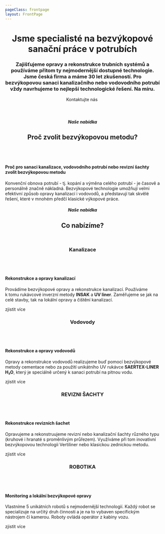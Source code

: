 ```yaml
---
pageClass: frontpage
layout: FrontPage
---
```

<header class="frontpage__header">
    <main class="frontpage__header__content">
        <h1 class="frontpage__header__jsme-specialiste">
            Jsme specialisté na bezvýkopové sanační práce v potrubích
        </h1>
        <h3 class="frontpage__header__uz-temer-30-let">
            Zajišťujeme opravy a rekonstrukce trubních systémů a používáme přitom ty nejmodernější dostupné technologie. Jsme česká firma a máme 30 let zkušeností. Pro bezvýkopovou sanaci kanalizačního nebo vodovodního potrubí vždy navrhujeme to nejlepší technologické řešení. Na míru.
        </h3>
        <router-link class="frontpage__header__button--kontaktujte-nas" to="/kontakt">Kontaktujte nás</router-link>
        <img class="frontpage__header__img" src="/img/frontpage/1.jpg" alt="">
    </main>
</header>
<main class="frontpage__content">
    <section class="section section--narrow nase-nabidka-proc-zvolit">
        <header class="section__header header--default">
            <h5 class="section__subtitle">Naše nabídka</h5>
            <h2 class="section__title title--big">Proč zvolit bezvýkopovou metodu?</h2>
        </header>
    </section>
    <section class="section section--wide section--centered">
        <div class="info-box info-box--image-left info-box--blue info-box--image-small info-box--dense-header">
            <img class="info-box__img" src="/img/frontpage/2.jpg" alt=""/>
            <main class="info-box__content">
                <h4 class="info-box__content__header">Proč pro sanaci kanalizace, vodovodního potrubí nebo revizní šachty zvolit bezvýkopovou metodu</h4>
                <p class="info-box__content__text">Konvenční obnova potrubí - tj. kopání a výměna celého potrubí - je časově a personálně značně nákladná. Bezvýkopové technologie umožňují velmi efektivní způsob opravy kanalizací i vodovodů, a představují tak skvělé řešení, které v mnohém předčí klasické výkopové práce.</p>
            </main>
        </div>
    </section>
    <WhyNoDiggingSection />
    <section class="section section--narrow co-nabizime">
        <header class="section__header header--default">
            <h5 class="section__subtitle">Naše nabídka</h5>
            <h2 class="section__title title--big">Co nabízíme?</h2>
        </header>
        <main class="section__content">
            <div class="service-link service-link--kanalizace service-link--image-left service-link--white">
                <header class="service-link__header">
                    <h3 class="service-link__title">Kanalizace</h3>
                </header>
                <img class="service-link__img" src="/img/frontpage/3.jpg" alt=""/>
                <main class="service-link__content">
                    <h4 class="service-link__content__header">Rekonstrukce a opravy kanalizací</h4>
                    <p class="service-link__content__text">Provádíme bezvýkopové opravy a rekonstrukce kanalizací. Používáme k tomu rukávcové inverzní metody <b>INSAK</b> a <b>UV liner</b>. Zaměřujeme se jak na celé stavby, tak na lokální opravy a čištění kanalizací.</p>
                    <router-link to="/sluzby/kanalizace" class="service-link__content__cta">zjistit více</router-link>
                </main>
            </div>
            <div class="service-link service-link--vodovody service-link--image-right service-link--blue">
                <header class="service-link__header">
                    <h3 class="service-link__title">Vodovody</h3>
                </header>
                <img class="service-link__img" src="/img/frontpage/4.jpg" alt=""/>
                <main class="service-link__content">
                    <h4 class="service-link__content__header">Rekonstrukce a opravy vodovodů</h4>
                    <p class="service-link__content__text">Opravy a rekonstrukce vodovodů realizujeme buď pomocí bezvýkopové metody cementace nebo za použití unikátního UV rukávce <b>SAERTEX-LINER H₂O</b>, který je speciálně určený k sanaci potrubí na pitnou vodu.</p>
                    <router-link to="/sluzby/vodovody" class="service-link__content__cta">zjistit více</router-link>
                </main>
            </div>
            <div class="service-link service-link--revizni-sachty service-link--image-left service-link--white">
                <header class="service-link__header">
                    <h3 class="service-link__title">REVIZNI ŠACHTY</h3>
                </header>
                <img class="service-link__img" src="/img/frontpage/5.jpg" alt=""/>
                <main class="service-link__content">
                    <h4 class="service-link__content__header">Rekonstrukce revizních šachet</h4>
                    <p class="service-link__content__text">Opravujeme a rekonstruujeme revizní nebo kanalizační šachty různého typu (kruhové i hranaté s proměnlivým průřezem). Využíváme při tom inovativní bezvýkopovou technologii Vertiliner nebo klasickou zednickou metodu.</p>
                    <router-link to="/sluzby/revizni-sachty" class="service-link__content__cta">zjistit více</router-link>
                </main>
            </div>
            <div class="service-link service-link--robotika service-link--image-right service-link--blue">
                <header class="service-link__header">
                    <h3 class="service-link__title">ROBOTIKA</h3>
                </header>
                <img class="service-link__img" src="/img/frontpage/6.jpg" alt=""/>
                <main class="service-link__content">
                    <h4 class="service-link__content__header">Monitoring a lokální bezvýkopové opravy</h4>
                    <p class="service-link__content__text">Vlastníme 5 unikátních robotů s nejmodernější technologií. Každý robot se specializuje na určitý druh činnosti a je na to vybaven specifickým nástrojem či kamerou. Roboty ovládá operátor z kabiny vozu.</p>
                    <router-link to="/sluzby/monitoring-a-lokalni-opravy" class="service-link__content__cta">zjistit více</router-link>
                </main>
            </div>
        </main>
    </section>
    <ReferencesSection/>
    <AboutUsSection/>
</main>

<Contact />

